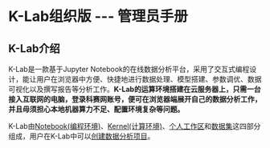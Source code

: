 # K-Lab组织版 --- 管理员手册

## K-Lab介绍

K-Lab是一款基于Jupyter Notebook的在线数据分析平台，采用了交互式编程设计，能让用户在浏览器中方便、快捷地进行数据处理、模型搭建、参数调优、数据可视化以及撰写报告等分析工作。**K-Lab的运算环境搭建在云服务器上，只需一台接入互联网的电脑，登录科赛网账号，便可在浏览器端展开自己的数据分析工作，并且毋须担心本地机器算力不足、配置环境复杂等问题。**

K-Lab由[Notebook\(编程环境\)](chapter1.md)、[Kernel\(计算环境\)](chapter2.md)、[个人工作区](chapter3.md)和[数据集](chapter4.md)这四部分组成，用户在K-Lab中可以[创建数据分析项目](chapter5.md)。
